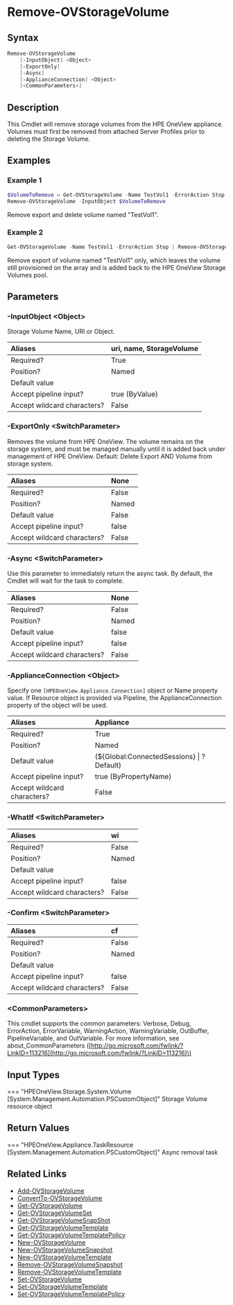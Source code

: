﻿---
description: Remove a Storage Volume
---

# Remove-OVStorageVolume

## Syntax

```powershell
Remove-OVStorageVolume
    [-InputObject] <Object>
    [-ExportOnly]
    [-Async]
    [-ApplianceConnection] <Object>
    [<CommonParameters>]
```

## Description

This Cmdlet will remove storage volumes from the HPE OneView appliance.  Volumes must first be removed from attached Server Profiles prior to deleting the Storage Volume.

## Examples

###  Example 1 

```powershell
$VolumeToRemove = Get-OVStorageVolume -Name TestVol1 -ErrorAction Stop
Remove-OVStorageVolume -InputObject $VolumeToRemove
```

Remove export and delete volume named "TestVol1".

###  Example 2 

```powershell
Get-OVStorageVolume -Name TestVol1 -ErrorAction Stop | Remove-OVStorageVolume -exportonly
```

Remove export of volume named "TestVol1" only, which leaves the volume still provisioned on the array and is added back to the HPE OneView Storage Volumes pool.

## Parameters

### -InputObject &lt;Object&gt;

Storage Volume Name, URI or Object.

| Aliases | uri, name, StorageVolume |
| :--- | :--- |
| Required? | True |
| Position? | Named |
| Default value |  |
| Accept pipeline input? | true (ByValue) |
| Accept wildcard characters? | False |

### -ExportOnly &lt;SwitchParameter&gt;

Removes the volume from HPE OneView. The volume remains on the storage system, and must be managed manually until it is added back under management of HPE OneView.
Default: Delete Export AND Volume from storage system.

| Aliases | None |
| :--- | :--- |
| Required? | False |
| Position? | Named |
| Default value | False |
| Accept pipeline input? | false |
| Accept wildcard characters? | False |

### -Async &lt;SwitchParameter&gt;

Use this parameter to immediately return the async task.  By default, the Cmdlet will wait for the task to complete.

| Aliases | None |
| :--- | :--- |
| Required? | False |
| Position? | Named |
| Default value | false |
| Accept pipeline input? | false |
| Accept wildcard characters? | False |

### -ApplianceConnection &lt;Object&gt;

Specify one `[HPEOneView.Appliance.Connection]` object or Name property value. If Resource object is provided via Pipeline, the ApplianceConnection property of the object will be used.

| Aliases | Appliance |
| :--- | :--- |
| Required? | True |
| Position? | Named |
| Default value | (${Global:ConnectedSessions} &vert; ? Default) |
| Accept pipeline input? | true (ByPropertyName) |
| Accept wildcard characters? | False |

### -WhatIf &lt;SwitchParameter&gt;



| Aliases | wi |
| :--- | :--- |
| Required? | False |
| Position? | Named |
| Default value |  |
| Accept pipeline input? | false |
| Accept wildcard characters? | False |

### -Confirm &lt;SwitchParameter&gt;



| Aliases | cf |
| :--- | :--- |
| Required? | False |
| Position? | Named |
| Default value |  |
| Accept pipeline input? | false |
| Accept wildcard characters? | False |

### &lt;CommonParameters&gt;

This cmdlet supports the common parameters: Verbose, Debug, ErrorAction, ErrorVariable, WarningAction, WarningVariable, OutBuffer, PipelineVariable, and OutVariable. For more information, see about\_CommonParameters \([http://go.microsoft.com/fwlink/?LinkID=113216](http://go.microsoft.com/fwlink/?LinkID=113216)\)

## Input Types

=== "HPEOneView.Storage.System.Volume [System.Management.Automation.PSCustomObject]"
    Storage Volume resource object
    

## Return Values

=== "HPEOneView.Appliance.TaskResource [System.Management.Automation.PSCustomObject]"
    Async removal task
    

## Related Links

* [Add-OVStorageVolume](add-ovstoragevolume.md)
* [ConvertTo-OVStorageVolume](convertto-ovstoragevolume.md)
* [Get-OVStorageVolume](get-ovstoragevolume.md)
* [Get-OVStorageVolumeSet](get-ovstoragevolumeset.md)
* [Get-OVStorageVolumeSnapShot](get-ovstoragevolumesnapshot.md)
* [Get-OVStorageVolumeTemplate](get-ovstoragevolumetemplate.md)
* [Get-OVStorageVolumeTemplatePolicy](get-ovstoragevolumetemplatepolicy.md)
* [New-OVStorageVolume](new-ovstoragevolume.md)
* [New-OVStorageVolumeSnapshot](new-ovstoragevolumesnapshot.md)
* [New-OVStorageVolumeTemplate](new-ovstoragevolumetemplate.md)
* [Remove-OVStorageVolumeSnapshot](remove-ovstoragevolumesnapshot.md)
* [Remove-OVStorageVolumeTemplate](remove-ovstoragevolumetemplate.md)
* [Set-OVStorageVolume](set-ovstoragevolume.md)
* [Set-OVStorageVolumeTemplate](set-ovstoragevolumetemplate.md)
* [Set-OVStorageVolumeTemplatePolicy](set-ovstoragevolumetemplatepolicy.md)
